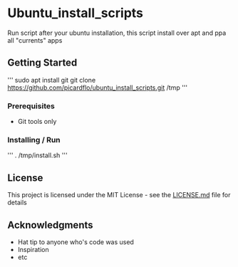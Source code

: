 # Ubuntu_install_scripts

Run script after your ubuntu installation, this script install over apt and ppa all "currents" apps

 

## Getting Started

'''
sudo apt install git
git clone https://github.com/picardflo/ubuntu_install_scripts.git /tmp
'''



### Prerequisites

* Git tools only

### Installing / Run

'''
. /tmp/install.sh
'''


## License

This project is licensed under the MIT License - see the [LICENSE.md](LICENSE.md) file for details

## Acknowledgments

* Hat tip to anyone who's code was used
* Inspiration
* etc
